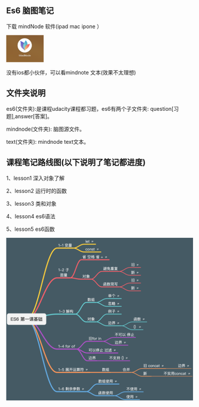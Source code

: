 ## Es6 脑图笔记

下载 mindNode 软件(ipad mac ipone ）

<img src="./picture/mind.png" alt="" width="100">


没有ios都小伙伴，可以看mindnote 文本(效果不太理想)


## 文件夹说明

es6(文件夹):是课程udacity课程都习题，es6有两个子文件夹:
question[习题],answer[答案]。
 
mindnode(文件夹): 脑图源文件。

text(文件夹): mindnode text文本。

## 课程笔记路线图(以下说明了笔记都进度)



1、lesson1 深入对象了解

2、lesson2 运行时的函数

3、lesson3 类和对象

4、lesson4 es6语法

5、lesson5 es6函数


<img src="./picture/ES6 第一课基础.png" alt="" width="500">
